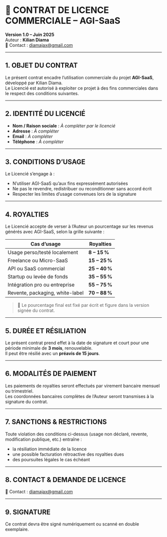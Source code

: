 # 📄 CONTRAT DE LICENCE COMMERCIALE – AGI-SaaS  
**Version 1.0 – Juin 2025**  
Auteur : **Kilian Diama**  
📧 Contact : diamajax@gmail.com  

---

## 1. OBJET DU CONTRAT

Le présent contrat encadre l’utilisation commerciale du projet **AGI-SaaS**, développé par Kilian Diama.  
Le Licencié est autorisé à exploiter ce projet à des fins commerciales dans le respect des conditions suivantes.

---

## 2. IDENTITÉ DU LICENCIÉ

- **Nom / Raison sociale** : _À compléter par le licencié_  
- **Adresse** : _À compléter_  
- **Email** : _À compléter_  
- **Téléphone** : _À compléter_

---

## 3. CONDITIONS D’USAGE

Le Licencié s’engage à :
- N’utiliser AGI-SaaS qu’aux fins expressément autorisées
- Ne pas le revendre, redistribuer ou reconditionner sans accord écrit
- Respecter les limites d’usage convenues lors de la signature

---

## 4. ROYALTIES

Le Licencié accepte de verser à l’Auteur un pourcentage sur les revenus générés avec AGI-SaaS, selon la grille suivante :

| Cas d’usage | Royalties |
|-------------|-----------|
| Usage perso/testé localement | **8 – 15 %** |
| Freelance ou Micro-SaaS | **15 – 25 %** |
| API ou SaaS commercial | **25 – 40 %** |
| Startup ou levée de fonds | **35 – 55 %** |
| Intégration pro ou entreprise | **55 – 75 %** |
| Revente, packaging, white-label | **70 – 88 %** |

> 💼 Le pourcentage final est fixé par écrit et figure dans la version signée du contrat.

---

## 5. DURÉE ET RÉSILIATION

Le présent contrat prend effet à la date de signature et court pour une période minimale de **3 mois**, renouvelable.  
Il peut être résilié avec un **préavis de 15 jours**.

---

## 6. MODALITÉS DE PAIEMENT

Les paiements de royalties seront effectués par virement bancaire mensuel ou trimestriel.  
Les coordonnées bancaires complètes de l’Auteur seront transmises à la signature du contrat.

---

## 7. SANCTIONS & RESTRICTIONS

Toute violation des conditions ci-dessus (usage non déclaré, revente, modification publique, etc.) entraîne :

- la résiliation immédiate de la licence
- une possible facturation rétroactive des royalties dues
- des poursuites légales le cas échéant

---

## 8. CONTACT & DEMANDE DE LICENCE

📧 Contact : diamajax@gmail.com  

---

## 9. SIGNATURE

Ce contrat devra être signé numériquement ou scanné en double exemplaire.


